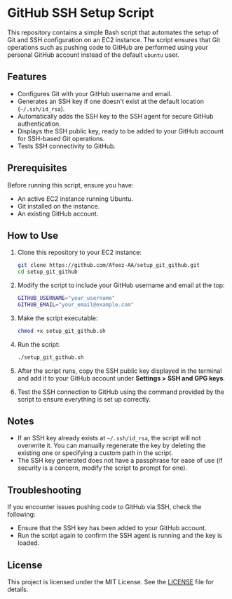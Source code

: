 # GitHub SSH Setup Script

This repository contains a simple Bash script that automates the setup of Git and SSH configuration on an EC2 instance. The script ensures that Git operations such as pushing code to GitHub are performed using your personal GitHub account instead of the default `ubuntu` user.

## Features
- Configures Git with your GitHub username and email.
- Generates an SSH key if one doesn't exist at the default location (`~/.ssh/id_rsa`).
- Automatically adds the SSH key to the SSH agent for secure GitHub authentication.
- Displays the SSH public key, ready to be added to your GitHub account for SSH-based Git operations.
- Tests SSH connectivity to GitHub.

## Prerequisites
Before running this script, ensure you have:
- An active EC2 instance running Ubuntu.
- Git installed on the instance.
- An existing GitHub account.

## How to Use
1. Clone this repository to your EC2 instance:
   ```bash
   git clone https://github.com/Afeez-AA/setup_git_github.git
   cd setup_git_github
   ```

2. Modify the script to include your GitHub username and email at the top:
   ```bash
   GITHUB_USERNAME="your_username"
   GITHUB_EMAIL="your_email@example.com"
   ```

3. Make the script executable:
   ```bash
   chmod +x setup_git_github.sh
   ```

4. Run the script:
   ```bash
   ./setup_git_github.sh
   ```

5. After the script runs, copy the SSH public key displayed in the terminal and add it to your GitHub account under **Settings > SSH and GPG keys**.

6. Test the SSH connection to GitHub using the command provided by the script to ensure everything is set up correctly.

## Notes
- If an SSH key already exists at `~/.ssh/id_rsa`, the script will not overwrite it. You can manually regenerate the key by deleting the existing one or specifying a custom path in the script.
- The SSH key generated does not have a passphrase for ease of use (if security is a concern, modify the script to prompt for one).

## Troubleshooting
If you encounter issues pushing code to GitHub via SSH, check the following:
- Ensure that the SSH key has been added to your GitHub account.
- Run the script again to confirm the SSH agent is running and the key is loaded.

## License
This project is licensed under the MIT License. See the [LICENSE](LICENSE) file for details.
```
